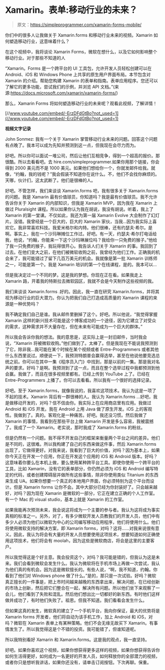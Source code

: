 # Xamarin。表单:移动行业的未来？

> 原文：<https://simpleprogrammer.com/xamarin-forms-mobile/>

你们中的很多人让我做关于 Xamarin.forms 和移动行业未来的视频。Xamarin 如何塑造移动行业，这意味着什么？

在这个视频中，我将谈论 Xamarin Forms，微软在想什么，以及它如何影响整个移动行业。对于那些不知道的人

“Xamarin。Forms 是一个跨平台的 UI 工具包，允许开发人员轻松创建可以在 Android、iOS 和 Windows Phone 上共享的原生用户界面布局。本节包含对 Xamarin 的介绍。帮助您构建 Xamarin 的表单和指南。表单应用程序。您还可以了解它的更多功能，尝试我们的示例，并浏览 API 文档。”(来源:https://docs.microsoft.com/xamarin/xamarin-forms/)

那么，Xamarin Forms 将如何塑造移动行业的未来呢？观看此视频，了解详情！

[//www.youtube.com/embed/-ErzDFdGtBo?not_used=1](//www.youtube.com/embed/-ErzDFdGtBo?not_used=1)

**视频文字记录**

John Sonmez: 我有一个关于 Xamarin 掌管移动行业未来的问题。回答这个问题有点晚了。我本可以成为先知并预测到这一点，但我现在会尽力而为。

好吧。所以你可以面试一堆公司，然后让他们互相竞争，得到一个超高的报价。那很酷。所以去看看吧。去 hire.com/simpleprogrammer.如果你用那个链接，你会得到 2000 美元而不是 1000 美元。如果他们想给你一个，你就发邮件给我。就像，“约翰，我的钱呢？”我会假装不知道你在说什么。不，他们不会找你麻烦的。天哪，伙计们，这太武断了。他们是很棒的人。

好吧。不管怎样，我们来谈谈 Xamarin.forms 吧，我有很多关于 Xamarin.forms 的问题。我是 Xamarin 最有价值球员，你知道吗？我是最有价值球员。我不允许告诉你关于 Xamarin 的内部知识，但我是 Xamarin MVP，因为我在 Xamarin 上做过 Pluralsight 课程。所以如果你认为我在胡说，我没有胡说。听着，我上了 Xamarin 的第一堂课。不仅如此，我还为第一届 Xamarin Evolve 大会制作了幻灯片。没错。我曾经是一个巨大的，巨大的 Xamarin 家伙，当我…因为我实际上喜欢它。我非常喜欢科技。我爱米格尔和内特。他们很棒，还有约瑟夫·希尔。是啊。事实上，我在一个沙玛琳摊位工作过。好吧。有一天，约瑟夫·希尔打电话给我，他说，“约翰，你能来一下这个沙玛琳展位吗？我给你一只免费的猴子。”他给了我一只免费的猴子，我玩得很开心。我告诉人们关于 Xamarin 的事。我回到了过去。在他们变大之前，在他们被微软收购之前，我曾经为他们工作。正确我的机会来了，我可能错过了留下几百万美元的机会。我就像是第一批 Xamarin 训练师之一，可能是第一个。我是 Xamarin 培训的第一个在线课程，是的。我本可以…

但是我决定过一个不同的梦。这是我的梦想。你现在正在看。如果我走上 Xamarin 路，开着我的特斯拉去微软园区，我就不会是今天制作这些视频的我。

我们来谈谈 Xamarin.forms .好的。因此，我一直在研究 Xamarin.forms，并将其视为移动行业的巨大潜力。你认为把我们自己打造成高质量的 Xamarin 课程的来源是一种优势吗？

我不确定我们自己是谁。我从邮件里删掉了这个。好吧。所以他说，“我觉得掌握 Xamarin 这样的新兴技术可能是这个博客成功的一个途径，因为它建立了对受众的需求，这种需求并不大量存在，但在未来有可能成为一个巨大的群体。”

所以我会告诉你我的想法。我的意思是，这实际上是一封旧邮件，当时我会说，“Xamarin 将被微软收购。”他们做到了。太棒了。但是我现在不能说我预测到了它，除非我…我可能在某个时候在某个视频或者 Entre-Programmers 或者其他什么东西里说过。顺便说一下，我预测特朗普会赢得选举，甚至在他说他要竞选总统之前。你可以在其中一集《程序员入门》中找到，那是以前的一集。那是我对名声的要求。好吗？是啊。我预测到了这一点，而且在整个选举过程中我都预测到他会赢。我做了，而且在很多视频里都有。已经上传到 YouTube 上了。已经在 Entre-Programmers 上播了。你可以去看看。所以我有一个很好的选择记录。

好吧。至于 Xamarin.forms，就像我说的，我喜欢这项技术。我认为这是一项了不起的技术。Xamarin 背后有一群很棒的人。我认为 Xamarin.forms …好吧，我是做移动开发的，对吗？信不信由你。我实际上在应用商店里有应用。我做过 Android 和 iOS 开发。我在 Android 上用 Java 做了原生开发。iOS 上的客观性。我做到了。真的。客观化是一种痛苦。好吧。我还没习惯。然后我做了 Xamarin 的事情，我看到在那些平台上做 Xamarin 开发是多么容易，我被震撼了。我成了一个 Xamarin。老实说，那时我成了 Xamarin.forms 的粉丝。

但是仍然有一个问题。我不得不开发自己的框架来衡量两个平台之间的差异。他们是不同的，这很难。所以我构建了自己的东西来做这件事，然后 Xamarin.forms 出现了，它做得更好。对我来说，我看到了巨大的价值，对吗？因为基本上，如果你今天正在开发一个应用，你正在开发这个应用的 iOS 和 Android 版本。好吗？这意味着你要么在本机上做，要么使用某种跨平台工具。即使你使用一个跨平台的工具，比如 Xamarin，没有它的表单部分，你仍然必须为 iOS 和 Android 编写特定的代码，或者创建障碍层并做所有这些事情，除非你使用类似 Titanium 的东西来生成 UA。如果你想要一个真正的本地用户界面，你必须特别为这个平台而设计。但是 Xamarin forms 让你不会。其中大部分已经为你封装好了。只会越来越好，对吗？因为现在 Xamarin 是微软的一部分，它正在建立正确的个人工作室。有一个 Mac 的 visual studio，基本上就是 Xamarin 的工作室。

如果我能再次预测未来，我会说这将成为一个主要的参与者。我认为这将成为事实真相的标准之一。另外，对了，有多少微软开发人员教我们的开发人员，他们中有多少人必须为他们以微软为中心的公司编写移动应用程序，他们将使用什么。他们将使用微软支持的解决方案，即 Xamarin forms，对吗？这将……对我来说很有意义。因此，我认为将会有大量的开发人员想要使用这项技术，想要知道如何正确使用这项技术，他们将会有 moolah，因为这些是微软商店，将会是这里的主要客户。

所以我觉得这是个好主意。我会投资这个，对吗？我可能是错的，但我认为这是未来。我们会看到微软会发生什么。我认为微软将在手机市场上再做一次尝试，我认为他们真的有机会。因为这是微软擅长的。有些人说，“啊，我不知道，约翰。你看到了他们对 Windows phone 做了什么。”是的，那只是一次试验。好吗？微软真正擅长的一件事是，把上市时间越来越晚的东西拿出来，解决问题，在已经创新的市场上创新，然后把它们整合在一起，解决所有问题。所以他们坐下来观察了一会儿，他们看到了失败和混乱。然后他们想出比一切都好的新东西。有时他们这样做并成功了，有时他们失败了。祖恩。但我不知道。我们看看会发生什么。

但如果这真的发生，微软真的建立了一个手机平台，我向你保证，最大的优势将是 Xamarin forms 开发者，他们将自动为该手机工作，加上 Android 和 iOS，对吗？微软在 Xamarin 表单上有某种策略。他们不会无缘无故买下 Xamarin。有事情发生了。所以我觉得这是个不错的投资。我可能错了，但谁知道呢。

所以我特别看好 Xamarin 和 Xamarin.forms。这是我的观点，我一直坚持。

好吧。如果你喜欢这个视频，如果你想获得更多这样的视频，如果你想获得告诉你如何生活得更好，如何成为一名更好的开发人员，如何释放你的全部潜力的视频，或者你只是想听我讲话，如果你还没有，请单击订阅按钮。下次再聊。保重。
